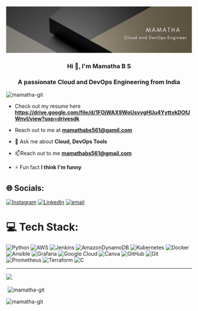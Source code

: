 ![logo](https://github.com/mamatha-git/mamatha-git/blob/main/profile%20baground%20photo.jpg)

<h3 align="center"> Hi 👋, I'm Mamatha B S

<h3 align="center">A passionate Cloud and DevOps Engineering from India</h3>

<p align="left"> <img src="https://komarev.com/ghpvc/?username=mamatha-git&label=Profile%20views&color=0e75b6&style=flat" alt="mamatha-git" /> </p>

- Check out my resume here **https://drive.google.com/file/d/1FOjWAX9WoUsvvgHUu4YyttvkDOfJWnvI/view?usp=drivesdk**

- Reach out to me at **mamathabs561@gamil.com**

- 💬 Ask me about **Cloud, DevOps Tools**

- 📫Reach out to me **mamathabs561@gmail.com**

- ⚡ Fun fact **I think I'm funny**

## 🌐 Socials:
[![Instagram](https://img.shields.io/badge/Instagram-%23E4405F.svg?logo=Instagram&logoColor=white)](https://instagram.com/mamatha_savithri) [![LinkedIn](https://img.shields.io/badge/LinkedIn-%230077B5.svg?logo=linkedin&logoColor=white)](https://linkedin.com/in/www.linkedln.comin/mamathabs) [![email](https://img.shields.io/badge/Email-D14836?logo=gmail&logoColor=white)](mailto:mamathabs561@gmail.com) 

# 💻 Tech Stack:
![Python](https://img.shields.io/badge/python-3670A0?style=for-the-badge&logo=python&logoColor=ffdd54) ![AWS](https://img.shields.io/badge/AWS-%23FF9900.svg?style=for-the-badge&logo=amazon-aws&logoColor=white) ![Jenkins](https://img.shields.io/badge/jenkins-%232C5263.svg?style=for-the-badge&logo=jenkins&logoColor=white) ![AmazonDynamoDB](https://img.shields.io/badge/Amazon%20DynamoDB-4053D6?style=for-the-badge&logo=Amazon%20DynamoDB&logoColor=white) ![Kubernetes](https://img.shields.io/badge/kubernetes-%23326ce5.svg?style=for-the-badge&logo=kubernetes&logoColor=white) ![Docker](https://img.shields.io/badge/docker-%230db7ed.svg?style=for-the-badge&logo=docker&logoColor=white) ![Ansible](https://img.shields.io/badge/ansible-%231A1918.svg?style=for-the-badge&logo=ansible&logoColor=white) ![Grafana](https://img.shields.io/badge/grafana-%23F46800.svg?style=for-the-badge&logo=grafana&logoColor=white) ![Google Cloud](https://img.shields.io/badge/GoogleCloud-%234285F4.svg?style=for-the-badge&logo=google-cloud&logoColor=white) ![Canva](https://img.shields.io/badge/Canva-%2300C4CC.svg?style=for-the-badge&logo=Canva&logoColor=white) ![GitHub](https://img.shields.io/badge/github-%23121011.svg?style=for-the-badge&logo=github&logoColor=white) ![Git](https://img.shields.io/badge/git-%23F05033.svg?style=for-the-badge&logo=git&logoColor=white) ![Prometheus](https://img.shields.io/badge/Prometheus-E6522C?style=for-the-badge&logo=Prometheus&logoColor=white) ![Terraform](https://img.shields.io/badge/terraform-%235835CC.svg?style=for-the-badge&logo=terraform&logoColor=white) ![C](https://img.shields.io/badge/c-%2300599C.svg?style=for-the-badge&logo=c&logoColor=white)

---
[![](https://visitcount.itsvg.in/api?id=Mamatha&icon=0&color=0)](https://visitcount.itsvg.in)

<p>&nbsp;<img align="center" src="https://github-readme-stats.vercel.app/api?username=mamatha-git&show_icons=true&locale=en" alt="mamatha-git" /></p>

<p><img align="center" src="https://github-readme-streak-stats.herokuapp.com/?user=mamatha-git&" alt="mamatha-git" /></p>


  

  
<!-- Proudly created with GPRM ( https://gprm.itsvg.in ) -->

